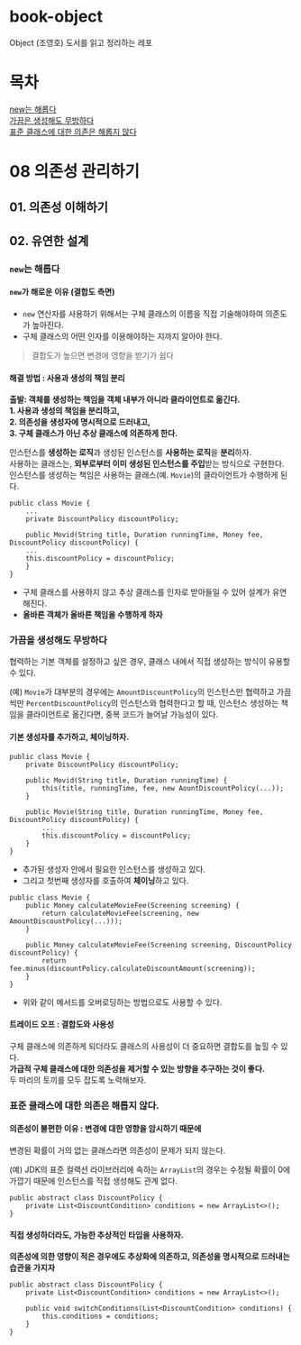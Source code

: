 # book-object
Object (조영호) 도서를 읽고 정리하는 레포

# 목차  

[new는 해롭다](https://github.com/yeoseon/book__object#new%EB%8A%94-%ED%95%B4%EB%A1%AD%EB%8B%A4)  
[가끔은 생성해도 무방하다](https://github.com/yeoseon/book__object#%EA%B0%80%EB%81%94%EC%9D%84-%EC%83%9D%EC%84%B1%ED%95%B4%EB%8F%84-%EB%AC%B4%EB%B0%A9%ED%95%98)  
[표준 클래스에 대한 의존은 해롭지 않다](https://github.com/yeoseon/book__object#%ED%91%9C%EC%A4%80-%ED%81%B4%EB%9E%98%EC%8A%A4%EC%97%90-%EB%8C%80%ED%95%9C-%EC%9D%98%EC%A1%B4%EC%9D%80-%ED%95%B4%EB%A1%AD%EC%A7%80-%EC%95%8A%EB%8B%A4)  

# 08 의존성 관리하기  

## 01. 의존성 이해하기  

## 02. 유연한 설계  

### ```new```는 해롭다  

#### ```new```가 해로운 이유 (결합도 측면)  

* ```new``` 연산자를 사용하기 위해서는 구체 클래스의 이름을 직접 기술해야하여 의존도가 높아진다.  
* 구체 클래스의 어떤 인자를 이용해야하는 지까지 알아야 한다.  

> 결합도가 높으면 변경에 영향을 받기가 쉽다  

#### 해결 방법 : 사용과 생성의 책임 분리   

**출발: 객체를 생성하는 책임을 객체 내부가 아니라 클라이언트로 옮긴다.**  
**1. 사용과 생성의 책임을 분리하고,**  
**2. 의존성을 생성자에 명시적으로 드러내고,**  
**3. 구체 클래스가 아닌 추상 클래스에 의존하게 한다.**  

인스턴스를 **생성하는 로직**과 생성된 인스턴스를 **사용하는 로직**을 **분리**하자.  
사용하는 클래스는, **외부로부터 이미 생성된 인스턴스를 주입**받는 방식으로 구현한다.  
인스턴스를 생성하는 책임은 사용하는 클래스(예. ```Movie```)의 클라이언트가 수행하게 된다.  

```
public class Movie { 
    ...
    private DiscountPolicy discountPolicy;  

    public Movid(String title, Duration runningTime, Money fee, DiscountPolicy discountPolicy) {
    ...
    this.discountPolicy = discountPolicy;    
    }
}
```
* 구체 클래스를 사용하지 않고 추상 클래스를 인자로 받아들일 수 있어 설계가 유연해진다.  
* **올바른 객체가 올바른 책임을 수행하게 하자**  

### 가끔을 생성해도 무방하다 

협력하는 기본 객체를 설정하고 싶은 경우, 클래스 내에서 직접 생성하는 방식이 유용할 수 있다.  

(예) ```Movie```가 대부분의 경우에는 ```AmountDiscountPolicy```의 인스턴스만 협력하고 가끔씩만 ```PercentDiscountPolicy```의 인스턴스와 협력한다고 할 때, 인스턴스 생성하는 책임을 클라이언트로 옮긴다면, 중복 코드가 늘어날 가능성이 있다.  

#### 기본 생성자를 추가하고, 체이닝하자.  

```
public class Movie {
    private DiscountPolicy discountPolicy;  

    public Movid(String title, Duration runningTime) {
        this(title, runningTime, fee, new AountDiscountPolicy(...));
    }

    public Movie(String title, Duration runningTime, Money fee, DiscountPolicy discountPolicy) {
        ...
        this.discountPolicy = discountPolicy;
    }
}
```

* 추가된 생성자 안에서 필요한 인스턴스를 생성하고 있다.  
* 그리고 첫번째 생성자를 호출하여 **체이닝**하고 있다.  

```
public class Movie {
    public Money calculateMovieFee(Screening screening) {
        return calculateMovieFee(screening, new AmountDiscountPolicy(...)));
    }

    public Money calculateMovieFee(Screening screening, DiscountPolicy discountPolicy) {
        return fee.minus(discountPolicy.calculateDiscountAmount(screening));
    }
}
```

* 위와 같이 메서드를 오버로딩하는 방법으로도 사용할 수 있다.  

#### 트레이드 오프 : 결합도와 사용성  

구체 클래스에 의존하게 되더라도 클래스의 사용성이 더 중요하면 결합도를 높힐 수 있다.  
**가급적 구체 클래스에 대한 의존성을 제거할 수 있는 방향을 추구하는 것이 좋다.**  
두 마리의 토끼를 모두 잡도록 노력해보자.  

### 표준 클래스에 대한 의존은 해롭지 않다.  

#### 의존성이 불편한 이유 : 변경에 대한 영향을 암시하기 때문에  

변경된 확률이 거의 없는 클래스라면 의존성이 문제가 되지 않는다.  

(예) JDK의 표준 컬랙션 라이브러리에 속하는 ```ArrayList```의 경우는 수정될 확률이 0에 가깝기 때문에 인스턴스를 직접 생성해도 관계 없다.  
```
public abstract class DiscountPolicy {
    private List<DiscountCondition> conditions = new ArrayList<>(); 
}
```

#### 직접 생성하더라도, 가능한 추상적인 타입을 사용하자.  

**의존성에 의한 영향이 적은 경우에도 추상화에 의존하고, 의존성을 명시적으로 드러내는 습관을 가지자**  

```
public abstract class DiscountPolicy {
    private List<DiscountCondition> conditions = new ArrayList<>();
    
    public void switchConditions(List<DiscountCondition> conditions) {
        this.conditions = conditions;
    }
}
```